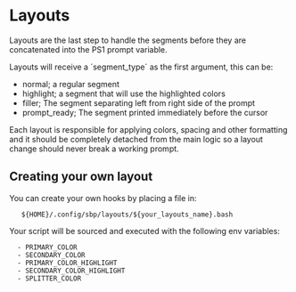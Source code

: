 # Layouts

Layouts are the last step to handle the segments before they are concatenated
into the PS1 prompt variable.

Layouts will receive a ´segment_type´ as the first argument, this can be:
  - normal; a regular segment
  - highlight; a segment that will use the highlighted colors
  - filler; The segment separating left from right side of the prompt
  - prompt_ready; The segment printed immediately before the cursor

Each layout is responsible for applying colors, spacing and other formatting
and it should be completely detached from the main logic so a layout change
should never break a working prompt.

## Creating your own layout
You can create your own hooks by placing a file in:
```
   ${HOME}/.config/sbp/layouts/${your_layouts_name}.bash
```

Your script will be sourced and executed with the following env variables:
```
  - PRIMARY_COLOR
  - SECONDARY_COLOR
  - PRIMARY_COLOR_HIGHLIGHT
  - SECONDARY_COLOR_HIGHLIGHT
  - SPLITTER_COLOR
```
